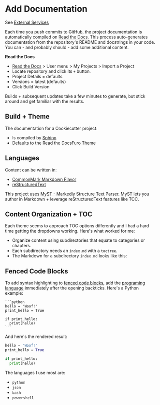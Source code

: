 # Add Documentation

See [External Services](../default-project/external-services.md)

Each time you push commits to GitHub, the project documentation is automatically compiled on [Read the Docs](https://readthedocs.org). This process auto-generates documentation from the repository's README and docstrings in your code. You can - and probably should - add some additional content.

**Read the Docs**

- [Read the Docs](https://readthedocs.org) > User menu > My Projects > Import a Project
- Locate repository and click its `+` button.
- Project Details = defaults
- Versions = latest (defaults)
- Click Build Version

Builds + subsequent updates take a few minutes to generate, but stick around and get familiar with the results.

## Build + Theme

The documentation for a Cookiecutter project:

- Is compiled by [Sphinx](https://www.sphinx-doc.org/en/master/index.html).
- Defaults to the Read the Docs[Furo Theme](https://pradyunsg.me/furo/)

## Languages

Content can be written in:

- [CommonMark Markdown Flavor](https://commonmark.org/)
- [reStructuredText](https://www.sphinx-doc.org/en/master/usage/restructuredtext/basics.html)

This project uses [MyST - Markedly Structure Text Parser](https://myst-parser.readthedocs.io/en/latest/). MyST lets you author in Markdown + leverage reStructuredText features like TOC.

## Content Organization + TOC

Each theme seems to approach TOC options differently and I had a hard time getting the dropdowns working. Here's what worked for me:

- Organize content using subdirectories that equate to categories or chapters.
- Each subdirectory needs an `index.md` with a `toctree`.
- The Markdown for a subdirectory `index.md` looks like this:

## Fenced Code Blocks

To add syntax highlighting to [fenced code blocks](https://spec.commonmark.org/0.30/#fenced-code-blocks), add the [programing language]() immediately after the opening backticks. Here's a Python example:

````
```python
hello = "Woof!"
print_hello = True

if print_hello:
  print(hello)
```
````

And here's the rendered result:

```python
hello = "Woof!"
print_hello = True

if print_hello:
  print(hello)
```

The languages I use most are:

- `python`
- `json`
- `bash`
- `powershell`
